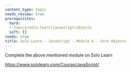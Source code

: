 ```yaml
---
content_type: topic
needs_review: true
prerequisites:
  hard:
  - topics/solo-learn/javascript/objects
  soft: []
ready: true
title: Solo Learn - JavaScript - Module 6 - Core Objects
---
```


Complete the above mentioned module on Solo Learn

https://www.sololearn.com/Course/JavaScript/